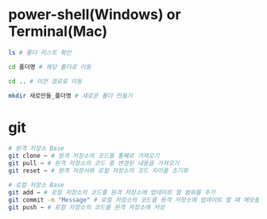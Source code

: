 # power-shell(Windows) or Terminal(Mac)
```bash
ls # 폴더 리스트 확인

cd 폴더명 # 해당 폴더로 이동

cd .. # 이전 경로로 이동

mkdir 새로만들_폴더명 # 새로운 폴더 만들기
```

# git
```bash
# 원격 저장소 Base
git clone ~ # 원격 저장소의 코드를 통째로 가져오기
git pull ~ # 원격 저장소의 코드 중 변경된 내용을 가져오기
git reset ~ # 원격 저장서와 로컬 저장소의 코드 차이를 초기화

# 로컬 저장소 Base
git add ~ # 로컬 저장소의 코드를 원격 저장소에 업데이트 할 범위를 추가 
git commit -m "Message" # 로컬 저장소의 코드를 원격 저장소에 업데이트 할 때 메모를 적는다 
git push ~ # 로컬 저장소의 코드를 원격 저장소에 저장
```
